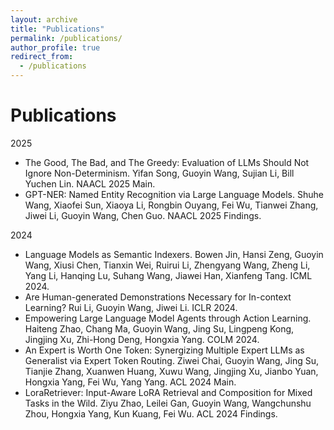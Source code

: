 ```yaml
---
layout: archive
title: "Publications"
permalink: /publications/
author_profile: true
redirect_from:
  - /publications
---
```



Publications
======
2025
- The Good, The Bad, and The Greedy: Evaluation of LLMs Should Not Ignore Non-Determinism. Yifan Song, Guoyin Wang, Sujian Li, Bill Yuchen Lin. NAACL 2025 Main. 
- GPT-NER: Named Entity Recognition via Large Language Models. Shuhe Wang, Xiaofei Sun, Xiaoya Li, Rongbin Ouyang, Fei Wu, Tianwei Zhang, Jiwei Li, Guoyin Wang, Chen Guo. NAACL 2025 Findings. 

2024
- Language Models as Semantic Indexers. Bowen Jin, Hansi Zeng, Guoyin Wang, Xiusi Chen, Tianxin Wei, Ruirui Li, Zhengyang Wang, Zheng Li, Yang Li, Hanqing Lu, Suhang Wang, Jiawei Han, Xianfeng Tang. ICML 2024.
- Are Human-generated Demonstrations Necessary for In-context Learning? Rui Li, Guoyin Wang, Jiwei Li. ICLR 2024.
- Empowering Large Language Model Agents through Action Learning. Haiteng Zhao, Chang Ma, Guoyin Wang, Jing Su, Lingpeng Kong, Jingjing Xu, Zhi-Hong Deng, Hongxia Yang. COLM 2024.
- An Expert is Worth One Token: Synergizing Multiple Expert LLMs as Generalist via Expert Token Routing. Ziwei Chai, Guoyin Wang, Jing Su, Tianjie Zhang, Xuanwen Huang, Xuwu Wang, Jingjing Xu, Jianbo Yuan, Hongxia Yang, Fei Wu, Yang Yang. ACL 2024 Main.
- LoraRetriever: Input-Aware LoRA Retrieval and Composition for Mixed Tasks in the Wild. Ziyu Zhao, Leilei Gan, Guoyin Wang, Wangchunshu Zhou, Hongxia Yang, Kun Kuang, Fei Wu. ACL 2024 Findings. 
